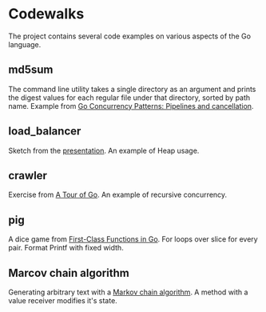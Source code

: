 # Codewalks

The project contains several code examples on various aspects of the Go language.

## md5sum

The command line utility takes a single directory as an argument and prints the digest values for each regular file under that directory, sorted by path name.
Example from [Go Concurrency Patterns: Pipelines and cancellation](https://blog.golang.org/pipelines).

## load_balancer

Sketch from the [presentation](https://talks.golang.org/2012/waza.slide#45).
An example of Heap usage.

## crawler

Exercise from [A Tour of Go](https://tour.golang.org/concurrency/10).
An example of recursive concurrency.

## pig

A dice game from [First-Class Functions in Go](https://golang.org/doc/codewalk/functions/).
For loops over slice for every pair. Format Printf with fixed width.

## Marcov chain algorithm
Generating arbitrary text with a [Markov chain algorithm](https://golang.org/doc/codewalk/markov/).
A method with a value receiver modifies it's state. 